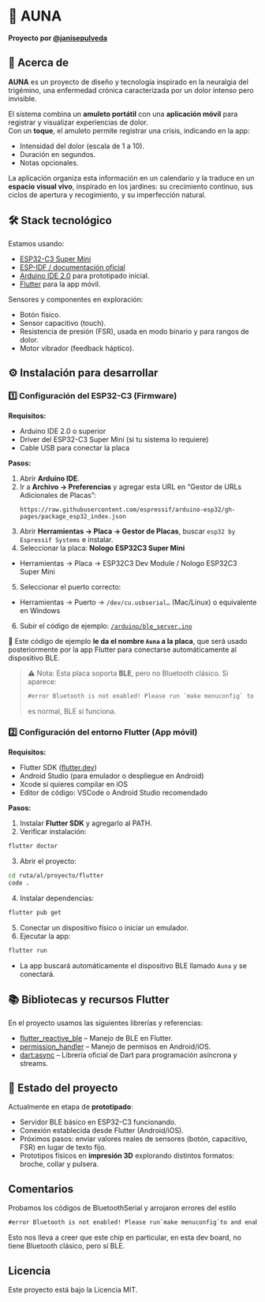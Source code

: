 # 🪷 AUNA
**Proyecto por [@janisepulveda](https://github.com/janisepulveda)**

## 📖 Acerca de

**AUNA** es un proyecto de diseño y tecnología inspirado en la neuralgia del trigémino, una enfermedad crónica caracterizada por un dolor intenso pero invisible.  

El sistema combina un **amuleto portátil** con una **aplicación móvil** para registrar y visualizar experiencias de dolor.  
Con un **toque**, el amuleto permite registrar una crisis, indicando en la app:  

- Intensidad del dolor (escala de 1 a 10).  
- Duración en segundos.  
- Notas opcionales.  

La aplicación organiza esta información en un calendario y la traduce en un **espacio visual vivo**, inspirado en los jardines: su crecimiento continuo, sus ciclos de apertura y recogimiento, y su imperfección natural.  

## 🛠️ Stack tecnológico

Estamos usando:  

- [ESP32-C3 Super Mini](https://es.aliexpress.com/item/1005007205044247.html)  
- [ESP-IDF / documentación oficial](https://docs.espressif.com/projects/esp-idf/en/stable/esp32c3/get-started/index.html)  
- [Arduino IDE 2.0](https://www.arduino.cc/en/software) para prototipado inicial.  
- [Flutter](https://flutter.dev/) para la app móvil.

Sensores y componentes en exploración:  
- Botón físico.  
- Sensor capacitivo (touch).  
- Resistencia de presión (FSR), usada en modo binario y para rangos de dolor.  
- Motor vibrador (feedback háptico).  

## ⚙️ Instalación para desarrollar

### 1️⃣ Configuración del ESP32-C3 (Firmware)

**Requisitos:**  
- Arduino IDE 2.0 o superior  
- Driver del ESP32-C3 Super Mini (si tu sistema lo requiere)  
- Cable USB para conectar la placa  

**Pasos:**  
1. Abrir **Arduino IDE**.  
2. Ir a **Archivo → Preferencias** y agregar esta URL en “Gestor de URLs Adicionales de Placas”:  
   ```
   https://raw.githubusercontent.com/espressif/arduino-esp32/gh-pages/package_esp32_index.json
   ```
3. Abrir **Herramientas → Placa → Gestor de Placas**, buscar `esp32 by Espressif Systems` e instalar.  
4. Seleccionar la placa: **Nologo ESP32C3 Super Mini**  
- Herramientas → Placa → ESP32C3 Dev Module / Nologo ESP32C3 Super Mini  
5. Seleccionar el puerto correcto:  
- Herramientas → Puerto → `/dev/cu.usbserial…` (Mac/Linux) o equivalente en Windows  
6. Subir el código de ejemplo: [`/arduino/ble_server.ino`](arduino/ble_server.ino)  

🔹 Este código de ejemplo **le da el nombre `Auna` a la placa**, que será usado posteriormente por la app Flutter para conectarse automáticamente al dispositivo BLE.

> ⚠️ Nota: Esta placa soporta **BLE**, pero no Bluetooth clásico. Si aparece:
>
> ```txt
> #error Bluetooth is not enabled! Please run `make menuconfig` to enable it
> ```
>
> es normal, BLE sí funciona.

### 2️⃣ Configuración del entorno Flutter (App móvil)

**Requisitos:**  
- Flutter SDK ([flutter.dev](https://flutter.dev/docs/get-started/install))  
- Android Studio (para emulador o despliegue en Android)  
- Xcode si quieres compilar en iOS 
- Editor de código: VSCode o Android Studio recomendado  

**Pasos:**  
1. Instalar **Flutter SDK** y agregarlo al PATH.  
2. Verificar instalación:
```bash
flutter doctor
```
3. Abrir el proyecto:
```bash
cd ruta/al/proyecto/flutter
code .
```
4. Instalar dependencias:
```bash
flutter pub get
```
5. Conectar un dispositivo físico o iniciar un emulador.
6. Ejecutar la app:
```bash
flutter run
```
- La app buscará automáticamente el dispositivo BLE llamado `Auna` y se conectará.

## 📚 Bibliotecas y recursos Flutter

En el proyecto usamos las siguientes librerías y referencias:  

- [flutter_reactive_ble](https://pub.dev/packages/flutter_reactive_ble) – Manejo de BLE en Flutter.  
- [permission_handler](https://pub.dev/packages/permission_handler) – Manejo de permisos en Android/iOS.  
- [dart:async](https://api.flutter.dev/flutter/dart-async/) – Librería oficial de Dart para programación asíncrona y streams.

## 🚀 Estado del proyecto
Actualmente en etapa de **prototipado**:  
- Servidor BLE básico en ESP32-C3 funcionando.  
- Conexión establecida desde Flutter (Android/iOS).  
- Próximos pasos: enviar valores reales de sensores (botón, capacitivo, FSR) en lugar de texto fijo.  
- Prototipos físicos en **impresión 3D** explorando distintos formatos: broche, collar y pulsera.  

## Comentarios

Probamos los códigos de BluetoothSerial y arrojaron errores del estilo

```txt
#error Bluetooth is not enabled! Please run`make menuconfig`to and enable it
```

Esto nos lleva a creer que este chip en particular, en esta dev board, no tiene Bluetooth clásico, pero sí BLE.

## Licencia

Este proyecto está bajo la Licencia MIT.
